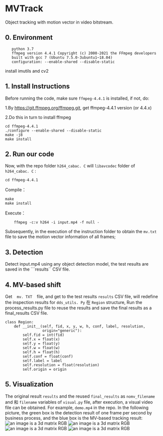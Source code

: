 # MVTrack
Object tracking with motion vector in video bitstream.

## 0. Environment

```OS ubuntu~18.04
   python 3.7
   ffmpeg version 4.4.1 Copyright (c) 2000-2021 the FFmpeg developers
   built with gcc 7 (Ubuntu 7.5.0-3ubuntu1~18.04)
   configuration: --enable-shared --disable-static

```
install imutils and cv2
## 1. Install Instructions

Before running the code, make sure ```ffmpeg-4.4.1``` is installed, if not, do:

1.By https://git.ffmpeg.org/ffmpeg.git, get ffmpeg-4.4.1 version (or 4.4.x)

2.Do this in turn to install ffmpeg

   ```
   cd ffmpeg-4.4.1
   ./configure --enable-shared --disable-static
   make -j8
   make install
   ```   


## 2. Run our code

Now, with the repo folder ```h264_cabac. C``` will ```libavcodec``` folder of ```h264_cabac. C``` :

```cd ffmpeg-4.4.1```

Compile：

```
make
make install
```

Execute：

```
    ffmpeg -c:v h264 -i input.mp4 -f null - 
```

Subsequently, in the execution of the instruction folder to obtain the ```mv.txt``` file to save the motion vector information of all frames;

## 3. Detection

Detect input.mp4 using any object detection model, the test results are saved in the ```results`` CSV file.

## 4. MV-based shift

Get ` ` ` mv. TXT ` ` ` file, and get to the test results ```results``` CSV file, will redefine the inspection results for ```dds_utils. Py``` 在 ```Region``` structure, Run the process_results.py file to reuse the results and save the final results as a final_results CSV file.

```
class Region:
    def __init__(self, fid, x, y, w, h, conf, label, resolution,
                 origin="generic"):
        self.fid = int(fid)
        self.x = float(x)
        self.y = float(y)
        self.w = float(w)
        self.h = float(h)
        self.conf = float(conf)
        self.label = label
        self.resolution = float(resolution)
        self.origin = origin
```

## 5. Visualization
The original result ```results``` and the reused ```final_results``` as ```nomv_filename``` and 和 ```filename``` variables of ```visual.py``` file, after execution, a visual video file can be obtained. For example, ```demo.mp4``` in the repo.
In the following picture, the green box is the detection result of one frame per second by business process, and the blue box is the MV-based tracking result:
![an image is a 3d matrix RGB](/0000000125.png "An image is a 3D matrix")
![an image is a 3d matrix RGB](/0000000151.png "An image is a 3D matrix")
![an image is a 3d matrix RGB](/0000000155.png "An image is a 3D matrix")
![an image is a 3d matrix RGB](/0000000177.png "An image is a 3D matrix")
